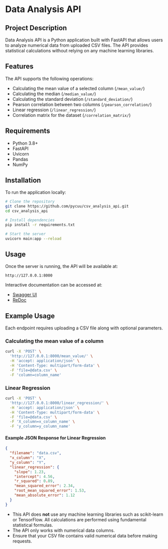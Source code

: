 # Data Analysis API

## Project Description
Data Analysis API is a Python application built with FastAPI that allows users to analyze numerical data from uploaded CSV files. The API provides statistical calculations without relying on any machine learning libraries.

## Features
The API supports the following operations:
- Calculating the mean value of a selected column (`/mean_value/`)
- Calculating the median (`/median_value/`)
- Calculating the standard deviation (`/standard_deviation/`)
- Pearson correlation between two columns (`/pearson_correlation/`)
- Linear regression (`/linear_regression/`)
- Correlation matrix for the dataset (`/correlation_matrix/`)

## Requirements
- Python 3.8+
- FastAPI
- Uvicorn
- Pandas
- NumPy

## Installation
To run the application locally:
```bash
# Clone the repository
git clone https://github.com/pycuu/csv_analysis_api.git
cd csv_analysis_api

# Install dependencies
pip install -r requirements.txt

# Start the server
uvicorn main:app --reload
```

## Usage
Once the server is running, the API will be available at:
```
http://127.0.0.1:8000
```
Interactive documentation can be accessed at:
- [Swagger UI](http://127.0.0.1:8000/docs)
- [ReDoc](http://127.0.0.1:8000/redoc)

## Example Usage
Each endpoint requires uploading a CSV file along with optional parameters.

### Calculating the mean value of a column
```bash
curl -X 'POST' \
  'http://127.0.0.1:8000/mean_value/' \
  -H 'accept: application/json' \
  -H 'Content-Type: multipart/form-data' \
  -F 'file=@data.csv' \
  -F 'column=column_name'
```

### Linear Regression
```bash
curl -X 'POST' \
  'http://127.0.0.1:8000/linear_regression/' \
  -H 'accept: application/json' \
  -H 'Content-Type: multipart/form-data' \
  -F 'file=@data.csv' \
  -F 'X_column=x_column_name' \
  -F 'y_column=y_column_name'
```

#### Example JSON Response for Linear Regression
```json
{
  "filename": "data.csv",
  "x_column": "X",
  "y_column": "Y",
  "linear_regression": {
    "slope": 1.23,
    "intercept": 4.56,
    "r_squared": 0.89,
    "mean_squared_error": 2.34,
    "root_mean_squared_error": 1.53,
    "mean_absolute_error": 1.12
  }
}
```

- This API does **not** use any machine learning libraries such as scikit-learn or TensorFlow. All calculations are performed using fundamental statistical formulas.
- The API only works with numerical data columns.
- Ensure that your CSV file contains valid numerical data before making requests.

